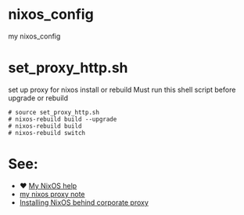 # nixos_config
my nixos_config 

# set_proxy_http.sh
set up proxy for nixos install or rebuild
Must run this shell script before upgrade or rebuild
```
# source set_proxy_http.sh
# nixos-rebuild build --upgrade
# nixos-rebuild build
# nixos-rebuild switch

```

# See:
- ❤️ [My NixOS help](https://github.com/AaG7xNnrgbzeyqc5woPS/linux_help/tree/master/NixOS)
- [my nixos proxy note](https://github.com/AaG7xNnrgbzeyqc5woPS/linux_help/blob/master/NixOS/proxy/nixos%20proxy%20setup.md)
- [Installing NixOS behind corporate proxy ](https://gist.github.com/kuznero/dfacede512d5cbec42b6150ba1208063)
